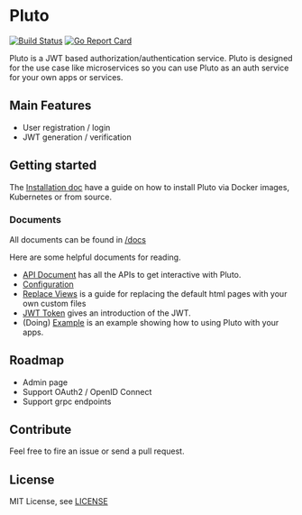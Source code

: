 # Pluto

[![Build Status](https://travis-ci.org/leeif/pluto.svg?branch=master)](https://travis-ci.org/leeif/pluto)
[![Go Report Card](https://goreportcard.com/badge/github.com/leeif/pluto)](https://goreportcard.com/report/github.com/leeif/pluto)

Pluto is a JWT based authorization/authentication service. Pluto is designed for the use case like microservices so you can use Pluto as an auth service for your own apps or services.

## Main Features

* User registration / login
* JWT generation / verification


## Getting started

The [Installation doc](https://github.com/leeif/pluto/blob/master/docs/installation.md) have a guide on how to install Pluto via Docker images, Kubernetes or from source.

### Documents

All documents can be found in [/docs](https://github.com/leeif/pluto/blob/master/docs)

Here are some helpful documents for reading.

* [API Document](https://github.com/leeif/pluto/blob/master/docs/api.md) has all the APIs to get interactive with Pluto.
* [Configuration](https://github.com/leeif/pluto/blob/master/docs/configuration.md) 
* [Replace Views](https://github.com/leeif/pluto/blob/master/docs/view.md) is a guide for replacing the default html pages with your own custom files
* [JWT Token](https://github.com/leeif/pluto/blob/master/docs/jwt.md) gives an introduction of the JWT.
* (Doing) [Example]() is an example showing how to using Pluto with your apps.

## Roadmap

* Admin page
* Support OAuth2 / OpenID Connect
* Support grpc endpoints

## Contribute

Feel free to fire an issue or send a pull request.

## License

MIT License, see [LICENSE](https://github.com/leeif/pluto/blob/master/LICENSE)